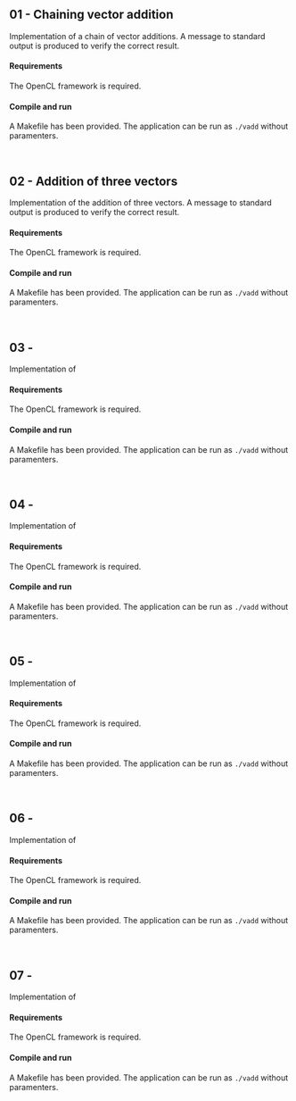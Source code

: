 ## 01 - Chaining vector addition
Implementation of a chain of vector additions. A message to standard output is produced to verify the correct result.

#### Requirements
The OpenCL framework is required.

#### Compile and run
A Makefile has been provided. The application can be run as ```./vadd``` without paramenters.

<br>

## 02 - Addition of three vectors
Implementation of the addition of three vectors. A message to standard output is produced to verify the correct result.

#### Requirements
The OpenCL framework is required.

#### Compile and run
A Makefile has been provided. The application can be run as ```./vadd``` without paramenters.

<br>

## 03 -
Implementation of

#### Requirements
The OpenCL framework is required.

#### Compile and run
A Makefile has been provided. The application can be run as ```./vadd``` without paramenters.

<br>

## 04 -
Implementation of

#### Requirements
The OpenCL framework is required.

#### Compile and run
A Makefile has been provided. The application can be run as ```./vadd``` without paramenters.

<br>

## 05 -
Implementation of

#### Requirements
The OpenCL framework is required.

#### Compile and run
A Makefile has been provided. The application can be run as ```./vadd``` without paramenters.

<br>

## 06 -
Implementation of

#### Requirements
The OpenCL framework is required.

#### Compile and run
A Makefile has been provided. The application can be run as ```./vadd``` without paramenters.

<br>

## 07 -
Implementation of

#### Requirements
The OpenCL framework is required.

#### Compile and run
A Makefile has been provided. The application can be run as ```./vadd``` without paramenters.
